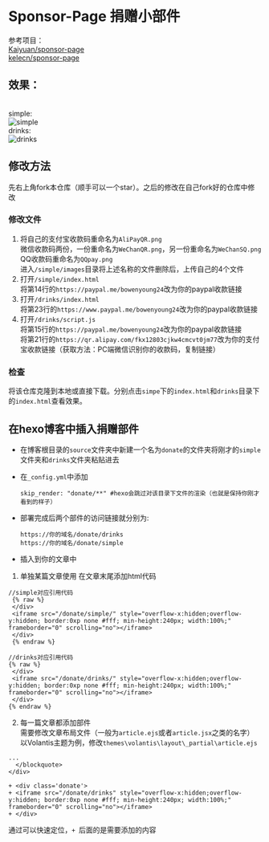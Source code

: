 # Sponsor-Page 捐赠小部件


参考项目：
<br />[Kaiyuan/sponsor-page](https://github.com/Kaiyuan/sponsor-page)
<br />[kelecn/sponsor-page](https://github.com/kelecn/sponsor-page)

## 效果：
<br />simple:
<br />![simple](https://raw.githubusercontent.com/BowenYoung/sponser-page/main/simple%20%20.gif)
<br />drinks:
<br />![drinks](https://raw.githubusercontent.com/BowenYoung/sponser-page/main/drinks%20%20.gif)


## 修改方法
先右上角fork本仓库（顺手可以一个star）。之后的修改在自己fork好的仓库中修改
### 修改文件
1. 将自己的支付宝收款码重命名为`AliPayQR.png`
  <br />微信收款码两份，一份重命名为`WeChanQR.png`，另一份重命名为`WeChanSQ.png`
  <br />QQ收款码重命名为`QQpay.png`
  <br />进入`/simple/images`目录将上述名称的文件删除后，上传自己的4个文件
2. 打开`/simple/index.html`
  <br />将第14行的`https://paypal.me/bowenyoung24`改为你的paypal收款链接
3. 打开`/drinks/index.html`
  <br />将第23行的`https://www.paypal.me/bowenyoung24`改为你的paypal收款链接
4. 打开`/drinks/script.js `
  <br />将第15行的`https://paypal.me/bowenyoung24`改为你的paypal收款链接
  <br />将第21行的`https://qr.alipay.com/fkx12803cjkw4cmcvt0jm77`改为你的支付宝收款链接（获取方法：PC端微信识别你的收款码，复制链接）
### 检查
将该仓库克隆到本地或直接下载。分别点击`simpe`下的`index.html`和`drinks`目录下的`index.html`查看效果。

## 在hexo博客中插入捐赠部件
+ 在博客根目录的`source`文件夹中新建一个名为`donate`的文件夹将刚才的`simple`文件夹和`drinks`文件夹粘贴进去
+ 在`_config.yml`中添加
  ```
  skip_render: "donate/**" #hexo会跳过对该目录下文件的渲染（也就是保持你刚才看到的样子）
  ```
  
+ 部署完成后两个部件的访问链接就分别为:
  ```
  https://你的域名/donate/drinks
  https://你的域名/donate/simple
  ```
+ 插入到你的文章中
 1. 单独某篇文章使用
  在文章末尾添加html代码
  ```
  //simple对应引用代码
   {% raw %}
   </div>
   <iframe src="/donate/simple/" style="overflow-x:hidden;overflow-y:hidden; border:0xp none #fff; min-height:240px; width:100%;"  frameborder="0" scrolling="no"></iframe>
   </div>
   {% endraw %}
  ```
  ```
  //drinks对应引用代码
  {% raw %}
   </div>
   <iframe src="/donate/drinks/" style="overflow-x:hidden;overflow-y:hidden; border:0xp none #fff; min-height:240px; width:100%;"  frameborder="0" scrolling="no"></iframe>
   </div>
  {% endraw %}
  ```
 2. 每一篇文章都添加部件
  <br />需要修改文章布局文件（一般为`article.ejs`或者`article.jsx`之类的名字）
  <br />以Volantis主题为例，修改`themes\volantis\layout\_partial\article.ejs`
```
...
  </blockquote>
</div>

+ <div class='donate'>
+ <iframe src="/donate/drinks" style="overflow-x:hidden;overflow-y:hidden; border:0xp none #fff; min-height:240px; width:100%;"  frameborder="0" scrolling="no"></iframe>
+ </div>
```
通过</blockquote>可以快速定位，`+ `后面的是需要添加的内容
